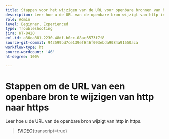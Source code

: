 ```yaml
---
title: Stappen voor het wijzigen van de URL voor openbare bronnen van http naar https
description: Leer hoe u de URL van de openbare bron wijzigt van http in https.
role: Admin
level: Beginner, Experienced
type: Troubleshooting
jira: KT-8420
exl-id: a36ea881-2230-48df-b0cc-08ae3573f7f8
source-git-commit: 943599bd7ce139ef846f093ebda9084a91550aca
workflow-type: ht
source-wordcount: '46'
ht-degree: 100%

---
```


# Stappen om de URL van een openbare bron te wijzigen van http naar https

Leer hoe u de URL van de openbare bron wijzigt van http in https.

>[!VIDEO](https://video.tv.adobe.com/v/335973?learn=on){transcript=true}
